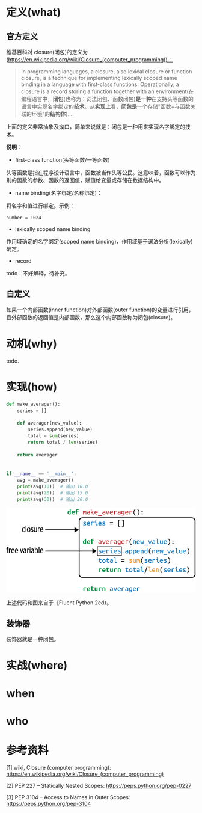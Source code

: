 # 定义(what)

## 官方定义

维基百科对 closure(闭包)的定义为(https://en.wikipedia.org/wiki/Closure_(computer_programming))：

> In programming languages, a closure, also lexical closure or function closure, is a technique for implementing lexically scoped name binding in a language with first-class functions. Operationally, a closure is a record storing a function together with an environment(在编程语言中，**闭包**(也称为：词法闭包、函数闭包)**是一种**在支持头等函数的语言中实现名字绑定的**技术**。从**实现上**看，**闭包是一个**存储"函数+与函数关联的环境"的**结构体**)....

上面的定义非常抽象及拗口，简单来说就是：闭包是一种用来实现名字绑定的技术。

**说明**：

- first-class function(头等函数/一等函数)

头等函数是指在程序设计语言中，函数被当作头等公民。这意味着，函数可以作为别的函数的参数、函数的返回值，赋值给变量或存储在数据结构中。

- name binding(名字绑定/名称绑定)：

将名字和值进行绑定。示例：

```
number = 1024
```

-  lexically scoped name binding

作用域确定的名字绑定(scoped name binding)，作用域基于词法分析(lexically)确定。

- record

todo：不好解释，待补充。

## 自定义

如果一个内部函数(inner function)对外部函数(outer function)的变量进行引用，且外部函数的返回值是内部函数，那么这个内部函数称为闭包(closure)。

# 动机(why)

todo.

# 实现(how)

```python
def make_averager():
    series = []

    def averager(new_value):
        series.append(new_value)
        total = sum(series)
        return total / len(series)

    return averager


if __name__ == '__main__':
    avg = make_averager()
    print(avg(10))  # 输出 10.0
    print(avg(20))  # 输出 15.0
    print(avg(30))  # 输出 20.0
```



![image-20251022222511727](./assets/image-20251022222511727.png)

上述代码和图来自于《Fluent Python 2ed》。

## 装饰器

装饰器就是一种闭包。

# 实战(where)

# when

# who

# 参考资料

[1] wiki, Closure (computer programming): https://en.wikipedia.org/wiki/Closure_(computer_programming)

[2] PEP 227 – Statically Nested Scopes: https://peps.python.org/pep-0227

[3] PEP 3104 – Access to Names in Outer Scopes: https://peps.python.org/pep-3104